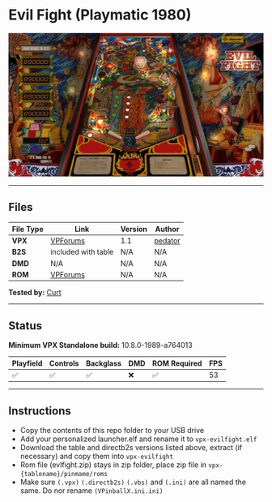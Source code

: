 # Evil Fight (Playmatic 1980)

![Table Preview](../../images/vpx-evilfight-preview.jpg)

---

## Files
| File Type | Link | Version | Author | 
|-----------|--------|----------|--------------|
| **VPX** | [VPForums](https://www.vpforums.org/index.php?s=7f9adf0f67b6ad6437ddbb674a1fda2b&app=downloads&showfile=18762) | 1.1 | [pedator]({https://www.vpforums.org/index.php?s=d955914739f7cb0a9929c1417eb0827d&showuser=141813) |
| **B2S** | included with table | N/A | N/A |
| **DMD** | N/A | N/A |  N/A | N/A |
| **ROM** | [VPForums](https://www.vpforums.org/index.php?app=downloads&showfile=548) | N/A | N/A |

**Tested by:** [Curt](https://github.com/Old-Cyrus)

---

## Status 
**Minimum VPX Standalone build:** 10.8.0-1989-a764013

| Playfield | Controls | Backglass | DMD | ROM Required | FPS | 
|-----------|----------|-----------|-----|--------------|-----|
| :white_check_mark: | :white_check_mark: | :white_check_mark: | :x: | :white_check_mark: | 53 |

---

## Instructions

- Copy the contents of this repo folder to your USB drive
- Add your personalized launcher.elf and rename it to `vpx-evilfight.elf`
- Download the table and directb2s versions listed above, extract (if necessary) and copy them into `vpx-evilfight`
- Rom file (evlfight.zip) stays in zip folder, place zip file in `vpx-{tablename}/pinmame/roms`
- Make sure `(.vpx)` `(.directb2s)` `(.vbs)` and `(.ini)` are all named the same. Do nor rename `(VPinballX.ini.ini)`
